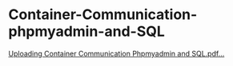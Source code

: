 # Container-Communication-phpmyadmin-and-SQL

[Uploading Container Communication Phpmyadmin and SQL.pdf…]()
